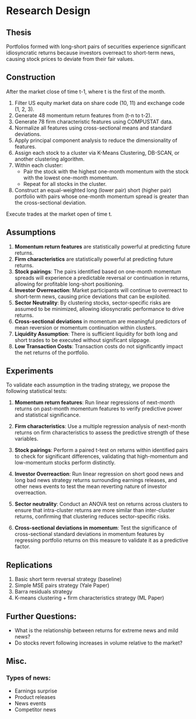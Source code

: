 # Research Design

## Thesis
Portfolios formed with long-short pairs of securities experience significant idiosyncratic returns because investors overreact to short-term news, causing stock prices to deviate from their fair values.

## Construction

After the market close of time t-1, where t is the first of the month.

1. Filter US equity market data on share code (10, 11) and exchange code (1, 2, 3).
2. Generate 48 momentum return features from (t-n to t-2).
3. Generate 78 firm characteristic features using COMPUSTAT data.
4. Normalize all features using cross-sectional means and standard deviations.
5. Apply principal component analysis to reduce the dimensionality of features.
6. Assign each stock to a cluster via K-Means Clustering, DB-SCAN, or another clustering algorithm.
7. Within each cluster:
   - Pair the stock with the highest one-month momentum with the stock with the lowest one-month momentum.
   - Repeat for all stocks in the cluster.
8. Construct an equal-weighted long (lower pair) short (higher pair) portfolio with pairs whose one-month momentum spread is greater than the cross-sectional deviation.

Execute trades at the market open of time t.

## Assumptions
1. **Momentum return features** are statistically powerful at predicting future returns.
2. **Firm characteristics** are statistically powerful at predicting future returns.
3. **Stock pairings**: The pairs identified based on one-month momentum spreads will experience a predictable reversal or continuation in returns, allowing for profitable long-short positioning.
4. **Investor Overreaction**: Market participants will continue to overreact to short-term news, causing price deviations that can be exploited.
5. **Sector Neutrality**: By clustering stocks, sector-specific risks are assumed to be minimized, allowing idiosyncratic performance to drive returns.
6. **Cross-sectional deviations** in momentum are meaningful predictors of mean reversion or momentum continuation within clusters.
7. **Liquidity Assumption**: There is sufficient liquidity for both long and short trades to be executed without significant slippage.
8. **Low Transaction Costs**: Transaction costs do not significantly impact the net returns of the portfolio.

## Experiments

To validate each assumption in the trading strategy, we propose the following statistical tests:

1. **Momentum return features**: Run linear regressions of next-month returns on past-month momentum features to verify predictive power and statistical significance.

2. **Firm characteristics**: Use a multiple regression analysis of next-month returns on firm characteristics to assess the predictive strength of these variables.

3. **Stock pairings**: Perform a paired t-test on returns within identified pairs to check for significant differences, validating that high-momentum and low-momentum stocks perform distinctly.

4. **Investor Overreaction**: Run linear regression on short good news and long bad news strategy returns surrounding earnings releases, and other news events to test the mean reverting nature of investor overreaction.

5. **Sector neutrality**: Conduct an ANOVA test on returns across clusters to ensure that intra-cluster returns are more similar than inter-cluster returns, confirming that clustering reduces sector-specific risks.

6. **Cross-sectional deviations in momentum**: Test the significance of cross-sectional standard deviations in momentum features by regressing portfolio returns on this measure to validate it as a predictive factor.

## Replications
1. Basic short term reversal strategy (baseline)
2. Simple MSE pairs strategy (Yale Paper)
3. Barra residuals strategy
4. K-means clustering + firm characteristics strategy (ML Paper)

## Further Questions:
- What is the relationship between returns for extreme news and mild news?
- Do stocks revert following increases in volume relative to the market?

## Misc.

### Types of news:
- Earnings surprise
- Product releases
- News events
- Competitor news